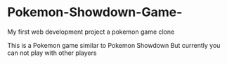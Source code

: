 # Pokemon-Showdown-Game-
My first web development project a pokemon game clone  

This is a Pokemon game similar to Pokemon Showdown But currently you can not play with other players 
